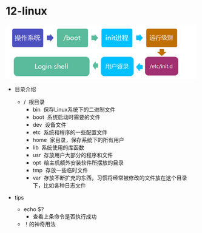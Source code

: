 # 12-linux

![Image.png](image/Image.png)

* 目录介绍
    * /  根目录
        * bin  保存Linux系统下的二进制文件
        * boot  系统启动时需要的文件
        * dev  设备文件
        * etc  系统和程序的一些配置文件
        * home  家目录，保存系统下的所有用户
        * lib  系统使用的库函数
        * usr  存放用户大部分的程序和文件
        * opt  给主机额外安装软件所摆放的目录
        * tmp  存放一些临时文件
        * var  存放不断扩充的东西，习惯将经常被修改的文件放在这个目录下，比如各种日志文件

* tips
    * echo $?
        * 查看上条命令是否执行成功
    * ！的神奇用法
